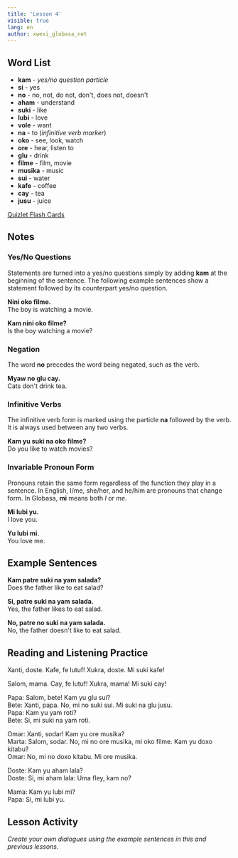 ```yaml
---
title: 'Lesson 4'
visible: true
lang: en
author: xwexi_globasa_net
---
```


## Word List

* **kam** - _yes/no question particle_
* **si** - yes
* **no** - no, not, do not, don't, does not, doesn't
* **aham** - understand
* **suki** - like
* **lubi** - love
* **vole** - want
* **na** - to (_infinitive verb marker_)
* **oko** - see, look, watch
* **ore** - hear, listen to
* **glu** - drink
* **filme** - film, movie
* **musika** - music
* **sui** - water
* **kafe** - coffee
* **cay** - tea
* **jusu** - juice

[Quizlet Flash Cards](https://quizlet.com/556029159/globasa-101-lesson-4-flash-cards/)

## Notes
### Yes/No Questions

Statements are turned into a yes/no questions simply by adding **kam** at the beginning of the sentence. The following example sentences show a statement followed by its counterpart yes/no question. 

**Nini oko filme.**  
The boy is watching a movie.

**Kam nini oko filme?**  
Is the boy watching a movie?

### Negation 

The word **no** precedes the word being negated, such as the verb.

**Myaw no glu cay.**  
Cats don't drink tea.

### Infinitive Verbs

The infinitive verb form is marked using the particle **na** followed by the verb. It is always used between any two verbs.  

**Kam yu suki na oko filme?**  
Do you like to watch movies?

### Invariable Pronoun Form

Pronouns retain the same form regardless of the function they play in a sentence. In English, I/me, she/her, and he/him are pronouns that change form. In Globasa, **mi** means both _I_ or _me_.

**Mi lubi yu.**  
I love you.

**Yu lubi mi.**  
You love me.

## Example Sentences

**Kam patre suki na yam salada?**  
Does the father like to eat salad?

**Si, patre suki na yam salada.**  
Yes, the father likes to eat salad.

**No, patre no suki na yam salada.**  
No, the father doesn't like to eat salad.

## Reading and Listening Practice

Xanti, doste. Kafe, fe lutuf! Xukra, doste. Mi suki kafe!

Salom, mama. Cay, fe lutuf! Xukra, mama! Mi suki cay!

Papa: Salom, bete! Kam yu glu sui?  
Bete: Xanti, papa. No, mi no suki sui. Mi suki na glu jusu.  
Papa: Kam yu yam roti?  
Bete: Si, mi suki na yam roti.

Omar: Xanti, sodar! Kam yu ore musika?  
Marta: Salom, sodar. No, mi no ore musika, mi oko filme. Kam yu doxo kitabu?  
Omar: No, mi no doxo kitabu. Mi ore musika.

Doste: Kam yu aham lala?  
Doste: Si, mi aham lala: Uma fley, kam no?

Mama: Kam yu lubi mi?  
Papa: Si, mi lubi yu. 

## Lesson Activity

_Create your own dialogues using the example sentences in this and previous lessons._
